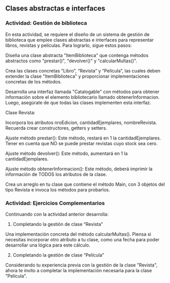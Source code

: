 ## Clases abstractas e interfaces

### Actividad: Gestión de biblioteca

En esta actividad, se requiere el diseño de un sistema de gestión de biblioteca que emplee clases abstractas e interfaces para representar libros, revistas y películas. Para lograrlo, sigue estos pasos:


Diseña una clase abstracta "ItemBiblioteca" que contenga métodos abstractos como "prestar()", "devolver()" y "calcularMultas()".

Crea las clases concretas “Libro”, “Revista” y “Película”, las cuales deben extender la clase "ItemBiblioteca" y proporcionar implementaciones concretas de los métodos. 

Desarrolla una interfaz llamada "Catalogable" con métodos para obtener información sobre el elemento bibliotecario llamado obtenerInformacion. Luego, asegúrate de que todas las clases implementen esta interfaz.

Clase Revista: 

Incorpora los atributos nroEdicion, cantidadEjemplares, nombreRevista. Recuerda crear constructores, getters y setters.

Ajuste método prestar(): Este método, restará en 1 la cantidadEjemplares. Tener en cuenta que NO se puede prestar revistas cuyo stock sea cero.

Ajuste método devolver(): Este método, aumentará en 1 la cantidadEjemplares. 

Ajuste método obtenerInformacion(): Este método, deberá imprimir la información de TODOS los atributos de la clase.

Crea un arreglo en tu clase que contiene el método Main, con 3 objetos del tipo Revista e invoca los métodos para probarlos. 

### Actividad: Ejercicios Complementarios

Continuando con la actividad anterior desarrolla:

1. Completando la gestión de clase “Revista”

Una implementación concreta del método calcularMultas(). Piensa si necesitas incorporar otro atributo a tu clase, como una fecha para poder desarrollar una lógica para este cálculo.

2. Completando la gestión de clase “Película”

Considerando tu experiencia previa con la gestión de la clase "Revista", ahora te invito a completar la implementación necesaria para la clase "Película".


